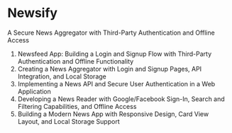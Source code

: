 # Newsify
A Secure News Aggregator with Third-Party Authentication and Offline Access



1. Newsfeed App: Building a Login and Signup Flow with Third-Party Authentication and Offline Functionality
2. Creating a News Aggregator with Login and Signup Pages, API Integration, and Local Storage
3. Implementing a News API and Secure User Authentication in a Web Application
4. Developing a News Reader with Google/Facebook Sign-In, Search and Filtering Capabilities, and Offline Access
5. Building a Modern News App with Responsive Design, Card View Layout, and Local Storage Support
